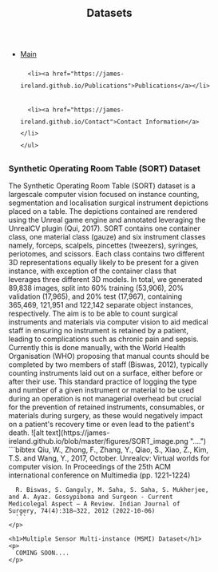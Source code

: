 <!DOCTYPE html>
<html lang="en">
<head>
<title>James Ireland</title>
<meta charset="utf-8">
<meta name="viewport" content="width=device-width, initial-scale=1">
<style>
* {
  box-sizing: border-box;
}

body {
  font-family: Arial, Helvetica, sans-serif;
}

/* Style the header */
header {
  background-color: #666;
  padding: 30px;
  text-align: center;
  font-size: 35px;
  color: white;
}

/* Create two columns/boxes that floats next to each other */
nav {
  float: left;
  width: 30%;
  height: 300px; /* only for demonstration, should be removed */
  background: #ccc;
  padding: 20px;
}

/* Style the list inside the menu */
nav ul {
  list-style-type: none;
  padding: 0;
}

article {
  float: left;
  padding: 20px;
  width: 70%;
  background-color: #f1f1f1; 
}

/* Clear floats after the columns */
section::after {
  content: "";
  display: table;
  clear: both;
}

/* Style the footer */
footer {
  background-color: #777;
  padding: 10px;
  text-align: center;
  color: white;
}

/* Responsive layout - makes the two columns/boxes stack on top of each other instead of next to each other, on small screens */
@media (max-width: 600px) {
  nav, article {
    width: 100%;
    height: auto;
  }
}
</style>
</head>
<body>

<header>
  <h2>Datasets</h2>
</header>

<section>
  <nav>
    <ul style="line-height:2;">
      <li><a href="https://james-ireland.github.io/">Main</a></li>
      
      <li><a href="https://james-ireland.github.io/Publications">Publications</a></li>
      
      <li><a href="https://james-ireland.github.io/Contact">Contact Information</a></li>
    </ul>
  </nav>
  
  <article>
    <h1>Synthetic Operating Room Table (SORT) Dataset</h1>
    <p>
      The Synthetic Operating Room Table (SORT) dataset is a largescale computer vision focused on instance counting, segmentation and localisation surgical instrument depictions placed on a table. 
      The depictions contained are rendered using the Unreal game engine and annotated leveraging the UnrealCV plugin (Qui, 2017). 
      SORT contains one container class, one material class (gauze) and six instrument classes namely, forceps, scalpels, pincettes (tweezers), syringes, periotomes, and scissors. 
      Each class contains two different 3D representations equally likely to be present for a given instance, with exception of the container class that leverages three different 3D models. 
      In total, we generated 89,838 images, split into 60% training (53,906), 20% validation (17,965), and 20% test (17,967), containing 365,469, 121,951 and 122,142 separate object instances, respectively. 
      The aim is to be able to count surgical instruments and materials via computer vision to aid medical staff in ensuring no instrument is retained by a patient, leading to complications such as chronic pain and sepsis. 
      Currently this is done manually, with the World Health Organisation (WHO) proposing that manual counts should be completed by two members of staff (Biswas, 2012), typically counting instruments laid out on a surface, either before or after their use. 
      This standard practice of logging the type and number of a given instrument or material to be used during an operation is not managerial overhead but crucial for the prevention of retained instruments, consumables, or materials during surgery, as these would negatively impact on a patient's recovery time or even lead to the patient's death. 
      ![alt text](https://james-ireland.github.io/blob/master/figures/SORT_image.png "....")
      ```bibtex
      Qiu, W., Zhong, F., Zhang, Y., Qiao, S., Xiao, Z., Kim, T.S. and Wang, Y., 2017, October. Unrealcv: Virtual worlds for computer vision. In Proceedings of the 25th ACM international conference on Multimedia (pp. 1221-1224) 
      
      R. Biswas, S. Ganguly, M. Saha, S. Saha, S. Mukherjee, and A. Ayaz. Gossypiboma and Surgeon - Current Medicolegal Aspect – A Review. Indian Journal of Surgery, 74(4):318–322, 2012 (2022-10-06) 
      ```
    </p> 
    
    <h1>Multiple Sensor Multi-instance (MSMI) Dataset</h1>
    <p>
      COMING SOON....
    </p> 
  </article>
</section>

<footer>
   
</footer>

</body>
</html>

